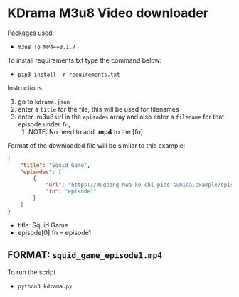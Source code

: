 # KDrama M3u8 Video downloader

Packages used:
* `m3u8_To_MP4==0.1.7`

To install requirements.txt type the command below:
* `pip3 install -r requirements.txt`

Instructions
1. go to `kdrama.json`
2. enter a `title` for the file, this will be used for filenames
3. enter .m3u8 url in the `episodes` array and also enter a `filename` for that episode under `fn`,
   1. NOTE: No need to add **.mp4** to the [fn]

Format of the downloaded file will be similar to this example:
``` json
{
    "title": "Squid Game",
    "episodes": [
        {
            "url": "https://mugeong-hwa-ko-chi-pieo-sumida.example/episode1.mp4",
            "fn": "episode1"
        }
    ]
}
```

* title: Squid Game 
* episode[0].fn = episode1

## **FORMAT**:  `squid_game_episode1.mp4`


To run the script
* `python3 kdrama.py`